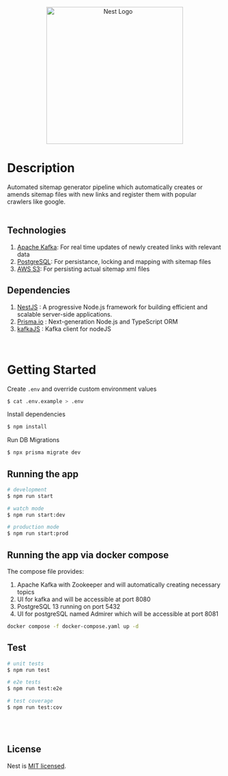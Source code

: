 <p align="center">
  <a href="http://nestjs.com/" target="blank"><img src="https://nestjs.com/img/logo_text.svg" width="320" alt="Nest Logo" /></a>
</p>

# Description

Automated sitemap generator pipeline which automatically creates or amends sitemap files with new links and register them with popular crawlers like google.
<br/>
<br/>

## Technologies

1. [Apache Kafka](https://kafka.apache.org/): For real time updates of newly created links with relevant data
2. [PostgreSQL](https://www.postgresql.org/): For persistance, locking and mapping with sitemap files
3. [AWS S3](https://aws.amazon.com/s3/): For persisting actual sitemap xml files

## Dependencies

1. [NestJS](https://docs.nestjs.com/) : A progressive Node.js framework for building efficient and scalable server-side applications.
2. [Prisma.io](https://www.prisma.io/docs/getting-started) : Next-generation Node.js and TypeScript ORM
3. [kafkaJS](https://kafka.js.org/docs/getting-started) : Kafka client for nodeJS

<br/>

# Getting Started

Create `.env` and override custom environment values

```bash
$ cat .env.example > .env
```

Install dependencies

```bash
$ npm install
```

Run DB Migrations

```bash
$ npx prisma migrate dev
```

## Running the app

```bash
# development
$ npm run start

# watch mode
$ npm run start:dev

# production mode
$ npm run start:prod
```

## Running the app via docker compose

The compose file provides:

1. Apache Kafka with Zookeeper and will automatically creating necessary topics
2. UI for kafka and will be accessible at port 8080
3. PostgreSQL 13 running on port 5432
4. UI for postgreSQL named Admirer which will be accessible at port 8081

```bash
docker compose -f docker-compose.yaml up -d
```

## Test

```bash
# unit tests
$ npm run test

# e2e tests
$ npm run test:e2e

# test coverage
$ npm run test:cov
```

<br/>
<br/>

## License

Nest is [MIT licensed](LICENSE).
